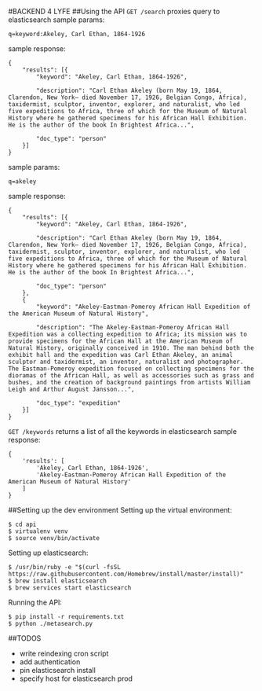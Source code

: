 #BACKEND 4 LYFE
##Using the API
`GET /search` proxies query to elasticsearch
sample params:
```
q=keyword:Akeley, Carl Ethan, 1864-1926
```

sample response:
```
{
    "results": [{
        "keyword": "Akeley, Carl Ethan, 1864-1926",
    
        "description": "Carl Ethan Akeley (born May 19, 1864, Clarendon, New York— died November 17, 1926, Belgian Congo, Africa), taxidermist, sculptor, inventor, explorer, and naturalist, who led five expeditions to Africa, three of which for the Museum of Natural History where he gathered specimens for his African Hall Exhibition. He is the author of the book In Brightest Africa...",

        "doc_type": "person"
    }]
}
```

sample params:
```
q=akeley
```

sample response:
```
{
    "results": [{
        "keyword": "Akeley, Carl Ethan, 1864-1926",
    
        "description": "Carl Ethan Akeley (born May 19, 1864, Clarendon, New York— died November 17, 1926, Belgian Congo, Africa), taxidermist, sculptor, inventor, explorer, and naturalist, who led five expeditions to Africa, three of which for the Museum of Natural History where he gathered specimens for his African Hall Exhibition. He is the author of the book In Brightest Africa...",

        "doc_type": "person"
    },
    {
        "keyword": "Akeley-Eastman-Pomeroy African Hall Expedition of the American Museum of Natural History",

        "description": "The Akeley-Eastman-Pomeroy African Hall Expedition was a collecting expedition to Africa; its mission was to provide specimens for the African Hall at the American Museum of Natural History, originally conceived in 1910. The man behind both the exhibit hall and the expedition was Carl Ethan Akeley, an animal sculptor and taxidermist, an inventor, naturalist and photographer. The Eastman-Pomeroy expedition focused on collecting specimens for the dioramas of the African Hall, as well as accessories such as grass and bushes, and the creation of background paintings from artists William Leigh and Arthur August Jansson...",

        "doc_type": "expedition"
    }]
}
```

`GET /keywords` returns a list of all the keywords in elasticsearch
sample response:
```
{
    'results': [
        'Akeley, Carl Ethan, 1864-1926', 
        'Akeley-Eastman-Pomeroy African Hall Expedition of the American Museum of Natural History'
    ]
}
```

##Setting up the dev environment
Setting up the virtual environment:
```
$ cd api
$ virtualenv venv
$ source venv/bin/activate
```

Setting up elasticsearch:
```
$ /usr/bin/ruby -e "$(curl -fsSL https://raw.githubusercontent.com/Homebrew/install/master/install)"
$ brew install elasticsearch
$ brew services start elasticsearch
```

Running the API:
```
$ pip install -r requirements.txt
$ python ./metasearch.py
```

##TODOS
- write reindexing cron script 
- add authentication 
- pin elasticsearch install
- specify host for elasticsearch prod
